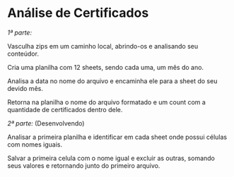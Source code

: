 # Análise de Certificados

*1ª parte:*

Vasculha zips em um caminho local, abrindo-os e analisando seu conteúdor.

Cria uma planilha com 12 sheets, sendo cada uma, um mês do ano.

Analisa a data no nome do arquivo e encaminha ele para a sheet do seu devido mês.

Retorna na planilha o nome do arquivo formatado e um count com a quantidade de certificados dentro dele.


*2ª parte:* (Desenvolvendo)

Analisar a primeira planilha e identificar em cada sheet onde possui células com nomes iguais.

Salvar a primeira celula com o nome igual e excluir as outras, somando seus valores e retornando junto do primeiro arquivo.
